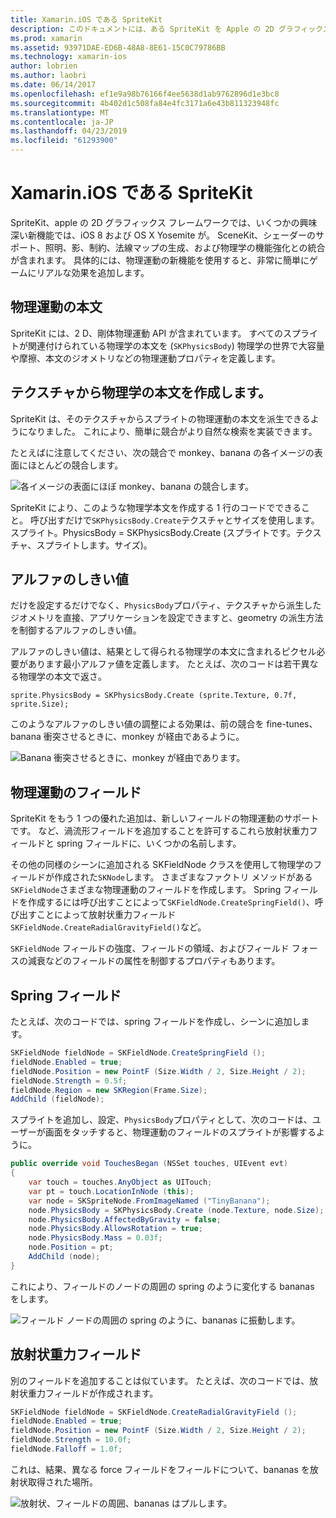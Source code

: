 ```yaml
---
title: Xamarin.iOS である SpriteKit
description: このドキュメントには、ある SpriteKit を Apple の 2D グラフィックス フレームワークである SceneKit を統合、物理運動とアニメーションが組み込まれて、照明と、網掛けのサポートが含まれていますがについて説明します。 2D ゲームを作成するのには、SpriteKit を使用できます。
ms.prod: xamarin
ms.assetid: 93971DAE-ED6B-48A8-8E61-15C0C79786BB
ms.technology: xamarin-ios
author: lobrien
ms.author: laobri
ms.date: 06/14/2017
ms.openlocfilehash: ef1e9a98b76166f4ee5638d1ab9762896d1e3bc8
ms.sourcegitcommit: 4b402d1c508fa84e4fc3171a6e43b811323948fc
ms.translationtype: MT
ms.contentlocale: ja-JP
ms.lasthandoff: 04/23/2019
ms.locfileid: "61293900"
---
```

# <a name="spritekit-in-xamarinios"></a>Xamarin.iOS である SpriteKit

SpriteKit、apple の 2D グラフィックス フレームワークでは、いくつかの興味深い新機能では、iOS 8 および OS X Yosemite が。 SceneKit、シェーダーのサポート、照明、影、制約、法線マップの生成、および物理学の機能強化との統合が含まれます。 具体的には、物理運動の新機能を使用すると、非常に簡単にゲームにリアルな効果を追加します。

## <a name="physics-bodies"></a>物理運動の本文

SpriteKit には、2 D、剛体物理運動 API が含まれています。 すべてのスプライトが関連付けられている物理学の本文を (`SKPhysicsBody`) 物理学の世界で大容量や摩擦、本文のジオメトリなどの物理運動プロパティを定義します。

## <a name="creating-a-physics-body-from-a-texture"></a>テクスチャから物理学の本文を作成します。
SpriteKit は、そのテクスチャからスプライトの物理運動の本文を派生できるようになりました。 これにより、簡単に競合がより自然な検索を実装できます。

たとえばに注意してください、次の競合で monkey、banana の各イメージの表面にほとんどの競合します。
 
![](spritekit-images/image13.png "各イメージの表面にほぼ monkey、banana の競合します。")

SpriteKit により、このような物理学本文を作成する 1 行のコードでできること。 呼び出すだけで`SKPhysicsBody.Create`テクスチャとサイズを使用します。 スプライト。PhysicsBody = SKPhysicsBody.Create (スプライトです。テクスチャ、スプライトします。サイズ)。

## <a name="alpha-threshold"></a>アルファのしきい値

だけを設定するだけでなく、`PhysicsBody`プロパティ、テクスチャから派生したジオメトリを直接、アプリケーションを設定できますと、geometry の派生方法を制御するアルファのしきい値。 

アルファのしきい値は、結果として得られる物理学の本文に含まれるピクセル必要があります最小アルファ値を定義します。 たとえば、次のコードは若干異なる物理学の本文で返さ。

```chsarp
sprite.PhysicsBody = SKPhysicsBody.Create (sprite.Texture, 0.7f, sprite.Size);
```

このようなアルファのしきい値の調整による効果は、前の競合を fine-tunes、banana 衝突させるときに、monkey が経由であるように。

![](spritekit-images/image14.png "Banana 衝突させるときに、monkey が経由であります。")
 
## <a name="physics-fields"></a>物理運動のフィールド

SpriteKit をもう 1 つの優れた追加は、新しいフィールドの物理運動のサポートです。 など、渦流形フィールドを追加することを許可するこれら放射状重力フィールドと spring フィールドに、いくつかの名前します。

その他の同様のシーンに追加される SKFieldNode クラスを使用して物理学のフィールドが作成された`SKNode`します。 さまざまなファクトリ メソッドがある`SKFieldNode`さまざまな物理運動のフィールドを作成します。 Spring フィールドを作成するには呼び出すことによって`SKFieldNode.CreateSpringField()`、呼び出すことによって放射状重力フィールド`SKFieldNode.CreateRadialGravityField()`など。

`SKFieldNode` フィールドの強度、フィールドの領域、およびフィールド フォースの減衰などのフィールドの属性を制御するプロパティもあります。

## <a name="spring-field"></a>Spring フィールド

たとえば、次のコードでは、spring フィールドを作成し、シーンに追加します。

```csharp
SKFieldNode fieldNode = SKFieldNode.CreateSpringField ();
fieldNode.Enabled = true;
fieldNode.Position = new PointF (Size.Width / 2, Size.Height / 2);
fieldNode.Strength = 0.5f;
fieldNode.Region = new SKRegion(Frame.Size);
AddChild (fieldNode);
```

スプライトを追加し、設定、`PhysicsBody`プロパティとして、次のコードは、ユーザーが画面をタッチすると、物理運動のフィールドのスプライトが影響するように。

```csharp
public override void TouchesBegan (NSSet touches, UIEvent evt)
{
    var touch = touches.AnyObject as UITouch;
    var pt = touch.LocationInNode (this);
    var node = SKSpriteNode.FromImageNamed ("TinyBanana");
    node.PhysicsBody = SKPhysicsBody.Create (node.Texture, node.Size);
    node.PhysicsBody.AffectedByGravity = false;
    node.PhysicsBody.AllowsRotation = true;
    node.PhysicsBody.Mass = 0.03f;
    node.Position = pt;
    AddChild (node);
}
```

これにより、フィールドのノードの周囲の spring のように変化する bananas をします。

![](spritekit-images/image15.png "フィールド ノードの周囲の spring のように、bananas に振動します。")
 
## <a name="radial-gravity-field"></a>放射状重力フィールド

別のフィールドを追加することは似ています。 たとえば、次のコードでは、放射状重力フィールドが作成されます。

```csharp
SKFieldNode fieldNode = SKFieldNode.CreateRadialGravityField ();
fieldNode.Enabled = true;
fieldNode.Position = new PointF (Size.Width / 2, Size.Height / 2);
fieldNode.Strength = 10.0f;
fieldNode.Falloff = 1.0f;
```

これは、結果、異なる force フィールドをフィールドについて、bananas を放射状取得された場所。

![](spritekit-images/image16.png "放射状、フィールドの周囲、bananas はプルします。")
